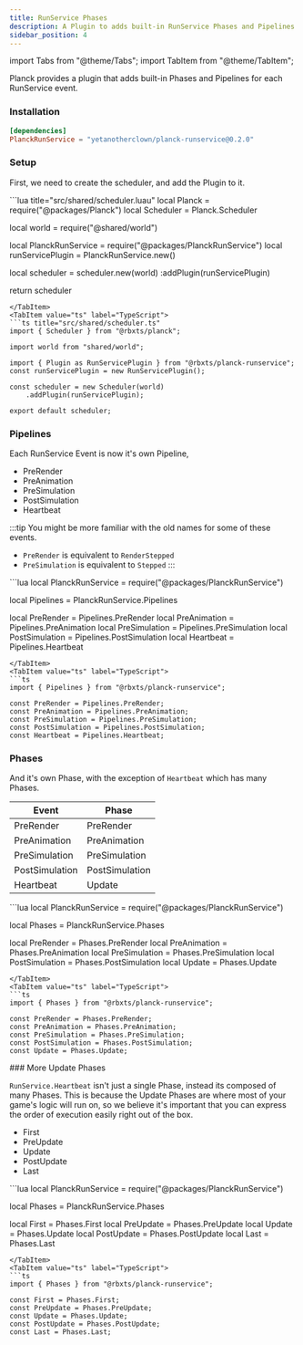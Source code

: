 ```yaml
---
title: RunService Phases
description: A Plugin to adds built-in RunService Phases and Pipelines
sidebar_position: 4
---
```


import Tabs from "@theme/Tabs";
import TabItem from "@theme/TabItem";

Planck provides a plugin that adds built-in Phases and Pipelines for each
RunService event.

### Installation

```toml title="wally.toml"
[dependencies]
PlanckRunService = "yetanotherclown/planck-runservice@0.2.0"
```

### Setup

First, we need to create the scheduler, and add the Plugin to it.

<Tabs groupId="language">
<TabItem value="lua" label="Luau">
```lua title="src/shared/scheduler.luau"
local Planck = require("@packages/Planck")
local Scheduler = Planck.Scheduler

local world = require("@shared/world")

local PlanckRunService = require("@packages/PlanckRunService")
local runServicePlugin = PlanckRunService.new()

local scheduler = scheduler.new(world)
    :addPlugin(runServicePlugin)

return scheduler
```
</TabItem>
<TabItem value="ts" label="TypeScript">
```ts title="src/shared/scheduler.ts"
import { Scheduler } from "@rbxts/planck";

import world from "shared/world";

import { Plugin as RunServicePlugin } from "@rbxts/planck-runservice";
const runServicePlugin = new RunServicePlugin();

const scheduler = new Scheduler(world)
    .addPlugin(runServicePlugin);

export default scheduler;
```
</TabItem>
</Tabs>

### Pipelines

Each RunService Event is now it's own Pipeline,

- PreRender
- PreAnimation
- PreSimulation
- PostSimulation
- Heartbeat

:::tip
You might be more familiar with the old names for some of these events.

- `PreRender` is equivalent to `RenderStepped`
- `PreSimulation` is equivalent to `Stepped`
:::

<Tabs groupId="language">
<TabItem value="lua" label="Luau">
```lua
local PlanckRunService = require("@packages/PlanckRunService")

local Pipelines = PlanckRunService.Pipelines

local PreRender = Pipelines.PreRender
local PreAnimation = Pipelines.PreAnimation
local PreSimulation = Pipelines.PreSimulation
local PostSimulation = Pipelines.PostSimulation
local Heartbeat = Pipelines.Heartbeat
```
</TabItem>
<TabItem value="ts" label="TypeScript">
```ts
import { Pipelines } from "@rbxts/planck-runservice";

const PreRender = Pipelines.PreRender;
const PreAnimation = Pipelines.PreAnimation;
const PreSimulation = Pipelines.PreSimulation;
const PostSimulation = Pipelines.PostSimulation;
const Heartbeat = Pipelines.Heartbeat;
```
</TabItem>
</Tabs>

### Phases

And it's own Phase, with the exception of `Heartbeat` which has many Phases.

| Event          | Phase          |
| -------------- | -------------- |
| PreRender      | PreRender      |
| PreAnimation   | PreAnimation   |
| PreSimulation  | PreSimulation  |
| PostSimulation | PostSimulation |
| Heartbeat      | Update         |

<Tabs groupId="language">
<TabItem value="lua" label="Luau">
```lua
local PlanckRunService = require("@packages/PlanckRunService")

local Phases = PlanckRunService.Phases

local PreRender = Phases.PreRender
local PreAnimation = Phases.PreAnimation
local PreSimulation = Phases.PreSimulation
local PostSimulation = Phases.PostSimulation
local Update = Phases.Update
```
</TabItem>
<TabItem value="ts" label="TypeScript">
```ts
import { Phases } from "@rbxts/planck-runservice";

const PreRender = Phases.PreRender;
const PreAnimation = Phases.PreAnimation;
const PreSimulation = Phases.PreSimulation;
const PostSimulation = Phases.PostSimulation;
const Update = Phases.Update;
```
</TabItem>
</Tabs>
### More Update Phases

`RunService.Heartbeat` isn't just a single Phase, instead its composed of
many Phases. This is because the Update Phases are where most of your
game's logic will run on, so we believe it's important that you can
express the order of execution easily right out of the box.

- First
- PreUpdate
- Update
- PostUpdate
- Last

<Tabs groupId="language">
<TabItem value="lua" label="Luau">
```lua
local PlanckRunService = require("@packages/PlanckRunService")

local Phases = PlanckRunService.Phases

local First = Phases.First
local PreUpdate = Phases.PreUpdate
local Update = Phases.Update
local PostUpdate = Phases.PostUpdate
local Last = Phases.Last
```
</TabItem>
<TabItem value="ts" label="TypeScript">
```ts
import { Phases } from "@rbxts/planck-runservice";

const First = Phases.First;
const PreUpdate = Phases.PreUpdate;
const Update = Phases.Update;
const PostUpdate = Phases.PostUpdate;
const Last = Phases.Last;
```
</TabItem>
</Tabs>
